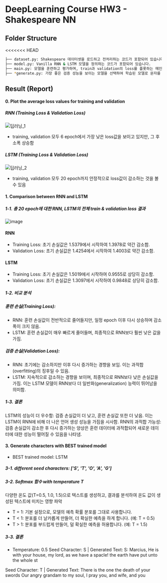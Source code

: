 # DeepLearning Course HW3 - Shakespeare NN

## Folder Structure
<<<<<<< HEAD
```bash
├── dataset.py: Shakespeare 데이터셋을 로드하고 전처리하는 코드가 포함되어 있습니다.
├── model.py: Vanilla RNN & LSTM 모델을 정의하는 코드가 포함되어 있습니다.
├── main.py: 모델을 훈련하고 평가하며, train과 validation의 loss를 플롯하는 메인 코드가 포함되어 있습니다.
├── *generate.py: 가장 좋은 검증 성능을 보이는 모델을 선택하여 학습된 모델로 문자를 생성합니다. 
```

## Result (Report)
#### 0. Plot the average loss values for training and validation
##### RNN (Training Loss & Validation Loss)
![딥러닝_1](https://github.com/YewonMin/DeepLearning_Character-Level-Language-Models/assets/108216502/8ab9aa10-df33-44d2-a44c-c6f5e24cb224)
* training, validation 모두 6 epoch에서 가장 낮은 loss값을 보이고 있지만, 그 후 소폭 상승함
##### LSTM (Training Loss & Validation Loss)
![딥러닝_2](https://github.com/YewonMin/DeepLearning_Character-Level-Language-Models/assets/108216502/cd8e44ec-aea2-4a53-aa9a-303de7897576)
* training, validation 모두 20 epoch까지 안정적으로 loss값이 감소하는 것을 볼 수 있음

#### 1. Comparison between RNN and LSTM
##### 1-1. 총 20 epoch에 대한 RNN, LSTM의 전체 train & validation loss 결과
![image](https://github.com/YewonMin/DeepLearning_Character-Level-Language-Models/assets/108216502/4ab95fef-8b51-43dc-b8c4-d4136db63fd8)
#### RNN
- Training Loss: 초기 손실값은 1.5379에서 시작하여 1.3978로 약간 감소함.
- Validation Loss: 초기 손실값은 1.4254에서 시작하여 1.4003로 약간 감소함.
#### LSTM
- Training Loss: 초기 손실값은 1.5019에서 시작하여 0.9555로 상당히 감소함.
- Validation Loss: 초기 손실값은 1.3097에서 시작하여 0.9848로 상당히 감소함.

##### 1-2. 비교 분석
##### 훈련 손실(Training Loss):
- RNN: 훈련 손실값이 전반적으로 줄어들지만, 일정 epoch 이후 다시 상승하며 감소폭이 크지 않음.
- LSTM: 훈련 손실값이 매우 빠르게 줄어들며, 최종적으로 RNN보다 훨씬 낮은 값을 가짐.

##### 검증 손실(Validation Loss):
- RNN: 초기에는 감소하지만 이후 다시 증가하는 경향을 보임. 이는 과적합(overfitting)의 징후일 수 있음.
- LSTM: 지속적으로 감소하는 경향을 보이며, 최종적으로 RNN보다 낮은 손실값을 가짐. 이는 LSTM 모델이 RNN보다 더 일반화(generalization) 능력이 뛰어남을 의미함.

##### 1-3. 결론
LSTM의 성능이 더 우수함: 검증 손실값이 더 낮고, 훈련 손실값 또한 더 낮음. 이는 LSTM이 RNN에 비해 더 나은 언어 생성 성능을 가짐을 시사함.
RNN의 과적합 가능성: 검증 손실값이 감소한 후 다시 증가하는 양상은 훈련 데이터에 과적합되어 새로운 데이터에 대한 성능이 떨어질 수 있음을 나타냄.

#### 3. Generate characters with BEST trained model
* BEST trained model: LSTM
##### 3-1. different seed characters: ['S', 'T', 'O', 'A', 'G']
##### 3-2. Softmax 함수 with temperature T
다양한 온도 값(T=0.5, 1.0, 1.5)으로 텍스트를 생성하고, 결과를 분석하여 온도 값이 생성된 텍스트에 미치는 영향 파악
* T = 1: 기본 설정으로, 모델의 예측 확률 분포를 그대로 사용합니다.
* T < 1: 분포를 더 날카롭게 만들어, 더 확실한 예측을 하게 합니다. (예: T = 0.5)
* T > 1: 분포를 부드럽게 만들어, 덜 확실한 예측을 허용합니다. (예: T = 1.5)
##### 3-3. 결론
* Temperature: 0.5
Seed Character: S | Generated Text: S:
Marcius,
He is with your house, my lord, as we have a spacle! the earth have put unto the whole st

Seed Character: T | Generated Text: There is the one the death of your swords
Our angry grandam to my soul, I pray you, and wife, and you


